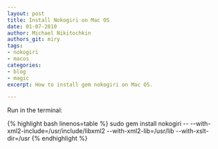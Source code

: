 ```yaml
---
layout: post
title: Install Nokogiri on Mac OS
date: 01-07-2010
author: Michael Nikitochkin
authors_git: miry
tags:
- nokogiri
- macos
categories:
- blog
- magic
excerpt: How to install gem nokogiri on Mac OS.

---
```


Run in the terminal:

{% highlight bash linenos=table %}
sudo gem install nokogiri -- --with-xml2-include=/usr/include/libxml2 --with-xml2-lib=/usr/lib --with-xslt-dir=/usr
{% endhighlight %}
